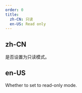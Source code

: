 ```yaml
---
order: 0
title:
  zh-CN: 只读
  en-US: Read only
---
```


## zh-CN

是否设置为只读模式。

## en-US

Whether to set to read-only mode.
